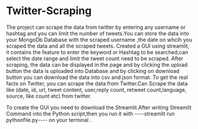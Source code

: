 # Twitter-Scraping
The project can scrape the data from twitter by entering any username or hashtag and you can limit the number of tweets.You can store the data into your MongoDb Database with the scraped username ,the date on whcih you scraped the data and all the scraped tweets. 
Created a GUI using streamlit, it contains the feature to enter the keyword or Hashtag to be searched,can select the date range and limit the tweet count need to be scraped. After scraping, the data can be displayed in the page and by clicking the upload button the data is uploaded into Database and by clicking on download button you can download the data into csv and json format.
To get the real facts on Twitter, you can scrape the data from Twitter.Can Scrape the data like (date, id, url, tweet content, user,reply count, retweet count,language, source, like count etc) from twitter.

To create the GUI you need to download the Streamlit.After writing Streamlit Command into the Python script,then you run it with ----streamlit run pythonfile.py---- on your terminal .
  
